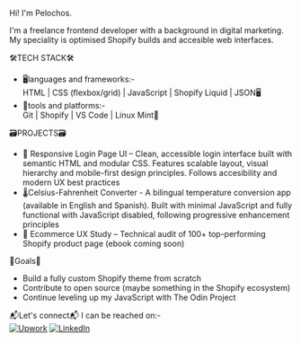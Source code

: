Hi!  I'm Pelochos.

I'm a freelance frontend developer with a background in digital marketing.  My speciality is optimised Shopify builds and accesible web interfaces.

🛠TECH STACK🛠
- 🖥languages and frameworks:-<br>
  HTML | CSS (flexbox/grid) | JavaScript | Shopify Liquid | JSON🖥
- 🧰tools and platforms:-<br>
  Git | Shopify | VS Code | Linux Mint🧰

🗃PROJECTS🗃
- 🔐 Responsive Login Page UI – Clean, accessible login interface built with semantic HTML and modular CSS.  Features scalable layout, visual hierarchy and mobile-first design principles. Follows accesibility and modern UX best practices<br>
- 🌡️Celsius-Fahrenheit Converter - A bilingual temperature conversion app (available in English and Spanish). Built with minimal JavaScript and fully functional with JavaScript disabled, following progressive enhancement principles<br>
- 📘 Ecommerce UX Study – Technical audit of 100+ top-performing Shopify product page (ebook coming soon)</p>

🎯Goals🎯
- Build a fully custom Shopify theme from scratch  
- Contribute to open source (maybe something in the Shopify ecosystem)  
- Continue leveling up my JavaScript with The Odin Project

📬Let's connect📬
I can be reached on:-
<br>
[![Upwork](https://img.shields.io/badge/Upwork-link?style=for-the-badge&color=%231e1e1e)](https://www.upwork.com/freelancers/~0148233da128637afc?mp_source=share)
[![LinkedIn](https://img.shields.io/badge/LinkedIn-link?style=for-the-badge&color=%230a66c2)](https://www.linkedin.com/in/david-walker-087401187/)


<!--
**Pelochos/Pelochos** is a ✨ _special_ ✨ repository because its `README.md` (this file) appears on your GitHub profile.

Here are some ideas to get you started:

- 🔭 I’m currently working on ...
- 🌱 I’m currently learning ...
- 👯 I’m looking to collaborate on ...
- 🤔 I’m looking for help with ...
- 💬 Ask me about ...
- 📫 How to reach me: ...
- 😄 Pronouns: ...
- ⚡ Fun fact: ...
-->
